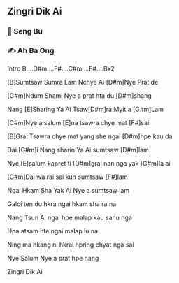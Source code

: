 ## Zingri Dik Ai

### 🎤 Seng Bu

### ✍️ Ah Ba Ong

Intro B....D#m....F#....C#m....F#....Bx2

[B]Sumtsaw Sumra Lam Nchye Ai [D#m]Nye Prat de

[G#m]Ndum Shami Nye a prat hta du [D#m]shang

Nang [E]Sharing Ya Ai Tsaw[D#m]ra Myit a [G#m]Lam

[C#m]Nye a salum [E]na tsawra chye mat [F#]sai

[B]Grai Tsawra chye mat yang she ngai [D#m]hpe kau da

Dai [G#m]i Nang sharin Ya Ai sumtsaw [D#m]lam

Nye [E]salum kapret ti [D#m]grai nan nga yak [G#m]la ai

[C#m]Dai wa rai sai kun sumtsaw [F#]lam

Ngai Hkam Sha Yak Ai Nye a sumtsaw lam

Galoi ten du hkra ngai hkam sha ra na

Nang Tsun Ai ngai hpe malap kau sanu nga

Hpa atsam hte ngai malap lu na

Ning ma hkang ni hkrai hpring chyat nga sai

Nye Salum Nye a prat hpe nang

Zingri Dik Ai
